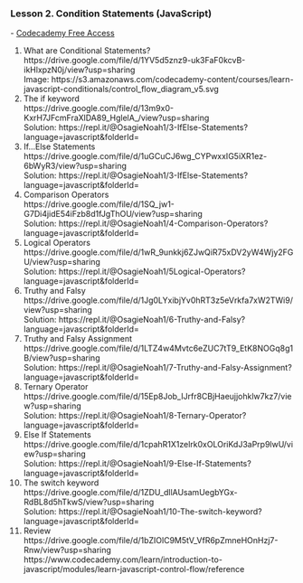 <h3>Lesson 2. Condition Statements (JavaScript)</h3> - <a href="http://ssqt.co/mQfpbL0">Codecademy Free Access</a>
<ol>
  <li>What are Conditional Statements?</li>
  https://drive.google.com/file/d/1YV5d5znz9-uk3FaF0kcvB-ikHlxpzN0j/view?usp=sharing<br>
  Image: https://s3.amazonaws.com/codecademy-content/courses/learn-javascript-conditionals/control_flow_diagram_v5.svg
  <li>The if keyword</li>
  https://drive.google.com/file/d/13m9x0-KxrH7JFcmFraXlDA89_HglelA_/view?usp=sharing<br>
  <div>Solution: https://repl.it/@OsagieNoah1/3-IfElse-Statements?language=javascript&folderId=
  <li>If...Else Statements</li>
  https://drive.google.com/file/d/1uGCuCJ6wg_CYPwxxIG5iXR1ez-6bWyR3/view?usp=sharing<br>
  Solution: https://repl.it/@OsagieNoah1/3-IfElse-Statements?language=javascript&folderId=
  <li>Comparison Operators</li>
  https://drive.google.com/file/d/1SQ_jw1-G7Di4jidE54iFzb8d1fJgThOU/view?usp=sharing<br>
  Solution: https://repl.it/@OsagieNoah1/4-Comparison-Operators?language=javascript&folderId=
  <li>Logical Operators</li>
  https://drive.google.com/file/d/1wR_9unkkj6ZJwQiR75xDV2yW4Wjy2FGU/view?usp=sharing<br>
  Solution: https://repl.it/@OsagieNoah1/5Logical-Operators?language=javascript&folderId=
  <li>Truthy and Falsy</li>
  https://drive.google.com/file/d/1Jg0LYxibjYv0hRT3z5eVrkfa7xW2TWi9/view?usp=sharing<br>
  Solution: https://repl.it/@OsagieNoah1/6-Truthy-and-Falsy?language=javascript&folderId=
  <li>Truthy and Falsy Assignment</li>
  https://drive.google.com/file/d/1LTZ4w4Mvtc6eZUC7tT9_EtK8NOGq8g1B/view?usp=sharing<br>
  Solution: https://repl.it/@OsagieNoah1/7-Truthy-and-Falsy-Assignment?language=javascript&folderId=
  <li>Ternary Operator</li>
  https://drive.google.com/file/d/15Ep8Job_IJrfr8CBjHaeujjohklw7kz7/view?usp=sharing<br>
  Solution: https://repl.it/@OsagieNoah1/8-Ternary-Operator?language=javascript&folderId=
  <li>Else If Statements</li>
  https://drive.google.com/file/d/1cpahR1X1zelrk0xOLOriKdJ3aPrp9lwU/view?usp=sharing<br>
  Solution: https://repl.it/@OsagieNoah1/9-Else-If-Statements?language=javascript&folderId=
  <li>The switch keyword</li>
  https://drive.google.com/file/d/1ZDU_dllAUsamUegbYGx-RdBL8d5hTkwS/view?usp=sharing<br>
  Solution: https://repl.it/@OsagieNoah1/10-The-switch-keyword?language=javascript&folderId=
  <li>Review</li>
  https://drive.google.com/file/d/1bZIOlC9M5tV_VfR6pZmneHOnHzj7-Rnw/view?usp=sharing<br>
  https://www.codecademy.com/learn/introduction-to-javascript/modules/learn-javascript-control-flow/reference
</ol>
